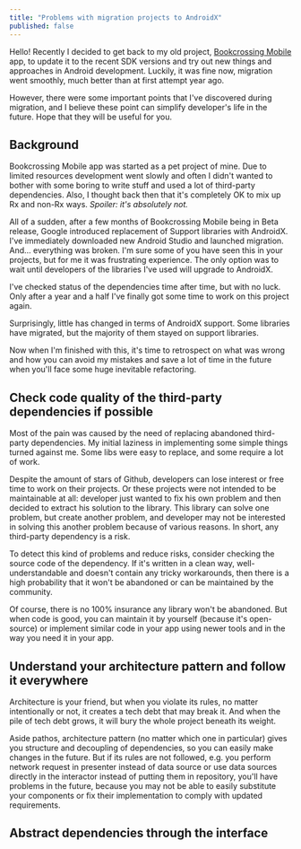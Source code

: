 ```yaml
---
title: "Problems with migration projects to AndroidX"
published: false
---
```


Hello! Recently I decided to get back to my old project, [Bookcrossing Mobile](https://github.com/fobo66/BookcrossingMobile) app,
to update it to the recent SDK versions and try out new things and approaches in Android development. Luckily, it was fine now,
migration went smoothly, much better than at first attempt year ago.

However, there were some important points that I've discovered during migration, and I believe these point can simplify developer's life in
the future. Hope that they will be useful for you.

## Background

Bookcrossing Mobile app was started as a pet project of mine. Due to limited resources development went slowly and often I didn't wanted
to bother with some boring to write stuff and used a lot of third-party dependencies. Also, I thought back then that it's completely OK to mix up Rx and non-Rx ways. _Spoiler: it's absolutely not._

All of a sudden, after a few months of Bookcrossing Mobile being in Beta release, Google introduced replacement of Support libraries with AndroidX.
I've immediately downloaded new Android Studio and launched migration. And... everything was broken. I'm sure some of you have seen this in your projects,
but for me it was frustrating experience. The only option was to wait until developers of the libraries I've used will upgrade to AndroidX.

I've checked status of the dependencies time after time, but with no luck. Only
after a year and a half I've finally got some time to work on this project again.

Surprisingly, little has changed in terms of AndroidX support. Some libraries
have migrated, but the majority of them stayed on support libraries.

Now when I'm finished with this, it's time to retrospect on what was wrong and how
you can avoid my mistakes and save a lot of time in the future when you'll
face some huge inevitable refactoring.

## Check code quality of the third-party dependencies if possible

Most of the pain was caused by the need of replacing abandoned third-party dependencies. My initial laziness in implementing some simple things turned against me. Some libs were easy to replace, and some require a lot of work.

Despite the amount of stars of Github, developers can lose interest or free time to work on their projects. Or these projects were not intended to be maintainable at all: developer
just wanted to fix his own problem and then decided to extract his solution to the library. This library can solve one problem, but create another problem, and developer may not be
interested in solving this another problem because of various reasons. In short, any
third-party dependency is a risk.

To detect this kind of problems and reduce risks, consider checking the source code of the
dependency. If it's written in a clean way, well-understandable and doesn't contain any tricky
workarounds, then there is a high probability that it won't be abandoned or can be maintained
by the community.

Of course, there is no 100% insurance any library won't be abandoned. But when
code is good, you can maintain it by yourself (because it's open-source) or implement similar
code in your app using newer tools and in the way you need it in your app.

## Understand your architecture pattern and follow it everywhere

Architecture is your friend, but when you violate its rules, no matter intentionally or not,
it creates a tech debt that may break it. And when the pile of tech debt grows, it will bury
the whole project beneath its weight.

Aside pathos, architecture pattern (no matter which one in particular) gives you structure and
decoupling of dependencies, so you can easily make changes in the future. But if its rules
are not followed, e.g. you perform network request in presenter instead of data source or
use data sources directly in the interactor instead of putting them in repository, you'll have
problems in the future, because you may not be able to easily substitute your components or
fix their implementation to comply with updated requirements.

## Abstract dependencies through the interface
